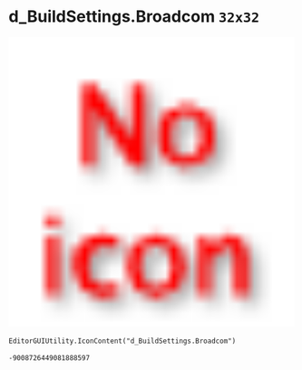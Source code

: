 # d_BuildSettings.Broadcom `32x32`
<img src="/img/d_BuildSettings.Broadcom.png" width=512 height=512>

``` CSharp
EditorGUIUtility.IconContent("d_BuildSettings.Broadcom")
```
```
-9008726449081888597
```
